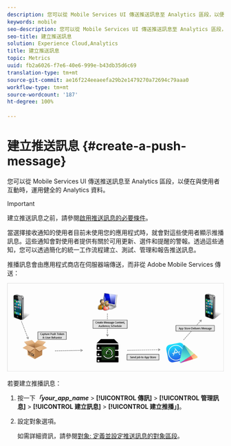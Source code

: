 ```yaml
---
description: 您可以從 Mobile Services UI 傳送推送訊息至 Analytics 區段，以便在與使用者互動時，運用健全的 Analytics 資料。
keywords: mobile
seo-description: 您可以從 Mobile Services UI 傳送推送訊息至 Analytics 區段，以便在與使用者互動時，運用健全的 Analytics 資料。
seo-title: 建立推送訊息
solution: Experience Cloud,Analytics
title: 建立推送訊息
topic: Metrics
uuid: fb2a6026-f7e6-40e6-999e-b43db35d6c69
translation-type: tm+mt
source-git-commit: ae16f224eeaeefa29b2e1479270a72694c79aaa0
workflow-type: tm+mt
source-wordcount: '187'
ht-degree: 100%

---
```



# 建立推送訊息 {#create-a-push-message}

您可以從 Mobile Services UI 傳送推送訊息至 Analytics 區段，以便在與使用者互動時，運用健全的 Analytics 資料。

>[!IMPORTANT]
>
>建立推送訊息之前，請參閱[啟用推送訊息的必要條件](/help/using/c-manage-app-settings/c-mob-confg-app/configure-push-messaging/prerequisites-push-messaging.md)。

當選擇接收通知的使用者目前未使用您的應用程式時，就會對這些使用者顯示推播訊息。這些通知會對使用者提供有關於可用更新、選件和提醒的警報。透過這些通知，您可以透過簡化的統一工作流程建立、測試、管理和報告推送訊息。

推播訊息會由應用程式商店在伺服器端傳送，而非從 Adobe Mobile Services 傳送：

![](assets/push_message_diagram.png)

若要建立推播訊息：

1. 按一下&#x200B;***「your_app_name*** > **[!UICONTROL 傳訊]** > **[!UICONTROL 管理訊息]** > **[!UICONTROL 建立訊息]** > **[!UICONTROL 建立推播」]**。
1. 設定對象選項。

   如需詳細資訊，請參閱[對象: 定義並設定推送訊息的對象區段](/help/using/in-app-messaging/t-create-push-message/c-audience-push-message.md)。
